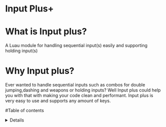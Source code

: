 # Input Plus+
# What is Input plus?
A Luau module for handling sequential input(s) easily and supporting holding input(s)

# Why Input plus?
Ever wanted to handle sequential inputs such as combos for double jumping,dashing and weapons or holding inputs? Well Input plus could help you with that with making your code clean and performant. Input plus is very easy to use and supports any amount of keys.

#Table of contents
<details>
  1) Hello
</details>


